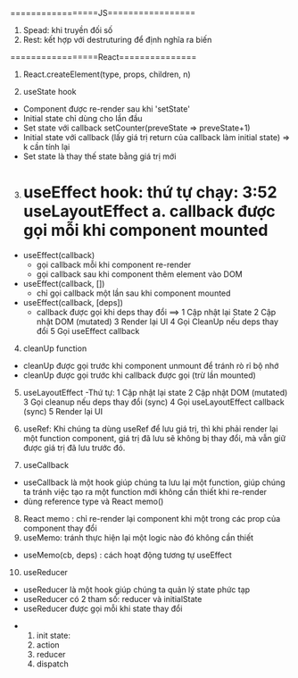 =================JS=================
1. Spead: khi truyền đối số
2. Rest: kết hợp với destruturing để định nghĩa ra biến


=================React===============
1. React.createElement(type, props, children, n)

2. useState hook
- Component được re-render sau khi 'setState'
- Initial state chỉ dùng cho lần đầu 
- Set state với callback
    setCounter(preveState => preveState+1)
- Initial state với callback (lấy giá trị return của callback làm initial state) => k cần tính lại
- Set state là thay thế state bằng giá trị mới

3. useEffect hook: thứ tự chạy: 3:52 useLayoutEffect
    a. callback được gọi mỗi khi component mounted
    ==================
- useEffect(callback)
    + gọi callback mỗi khi component re-render
    + gọi callback sau khi component thêm element vào DOM
- useEffect(callback, [])
    + chỉ gọi callback một lần sau khi component mounted
- useEffect(callback, [deps])
    + callback được gọi khi deps thay đổi
==> 1 Cập nhật lại State 
    2 Cập nhật DOM (mutated)
    3 Render lại UI
    4 Gọi CleanUp nếu deps thay đổi
    5 Gọi useEffect callback

4. cleanUp function
- cleanUp được gọi trước khi component unmount để tránh rò rỉ bộ nhớ
- cleanUp được gọi trước khi callback được gọi (trừ lần mounted)

5. useLayoutEffect
-Thứ tự:
    1 Cập nhật lại state
    2 Cập nhật DOM (mutated)
    3 Gọi cleanup nếu deps thay đổi (sync)
    4 Gọi useLayoutEffect callback (sync)
    5 Render lại UI

6. useRef:
    Khi chúng ta dùng useRef để lưu giá trị, thì khi phải render lại một function component, giá trị đã lưu sẽ không bị thay đổi, mà vẫn giữ được giá trị đã lưu trước đó.

7. useCallback
- useCallback là một hook giúp chúng ta lưu lại một function, giúp chúng ta tránh việc tạo ra một function mới không cần thiết khi re-render
- dùng reference type và React memo()

8. React memo : chỉ re-render lại component khi một trong các prop của component thay đổi
9. useMemo: tránh thực hiện lại một logic nào đó không cần thiết
- useMemo(cb, deps) : cách hoạt động tương tự useEffect
10. useReducer
- useReducer là một hook giúp chúng ta quản lý state phức tạp
- useReducer có 2 tham số: reducer và initialState
- useReducer được gọi mỗi khi state thay đổi
+ 1. init state: 
  2. action
  <!-- 1, 2 như useState -->
  3. reducer
  4. dispatch
  